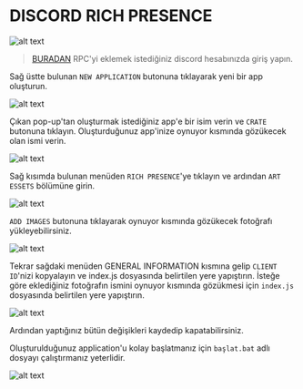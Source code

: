 # DISCORD RICH PRESENCE

![alt text](https://cdn.discordapp.com/attachments/812676282159726695/812676358689652767/RPC.png)


>[BURADAN](https://discord.com/developers/applications) RPC'yi eklemek istediğiniz discord hesabınızda giriş yapın.
>

Sağ üstte bulunan `NEW APPLICATION` butonuna tıklayarak yeni bir app oluşturun.

![alt text](https://cdn.discordapp.com/attachments/812676282159726695/812676550201573446/newapp.png)

Çıkan pop-up'tan oluşturmak istediğiniz app'e bir isim verin ve `CRATE` butonuna tıklayın. Oluşturduğunuz app'inize oynuyor kısmında gözükecek olan ismi verin.

![alt text](https://cdn.discordapp.com/attachments/812676282159726695/812677094551060500/CREATE.png)


Sağ kısımda bulunan menüden `RICH PRESENCE`'ye tıklayın ve ardından `ART ESSETS` bölümüne girin.

![alt text](https://cdn.discordapp.com/attachments/812676282159726695/812678005436317696/artessets.png)


`ADD IMAGES` butonuna tıklayarak oynuyor kısmında gözükecek fotoğrafı yükleyebilirsiniz.

![alt text](https://cdn.discordapp.com/attachments/812676282159726695/812678308885823518/unknown.png)


Tekrar sağdaki menüden GENERAL INFORMATION kısmına gelip `CLIENT ID`'nizi kopyalayın ve index.js dosyasında belirtilen yere yapıştırın. İsteğe göre eklediğiniz fotoğrafın ismini oynuyor kısmında gözükmesi için `index.js` dosyasında belirtilen yere yapıştırın.

![alt text](https://cdn.discordapp.com/attachments/812676282159726695/812682505408086086/figg.gif)


Ardından yaptığınız bütün değişikleri kaydedip kapatabilirsiniz.


Oluşturulduğunuz application'u kolay başlatmanız için `başlat.bat` adlı dosyayı çalıştırmanız yeterlidir.

![alt text](https://cdn.discordapp.com/attachments/812676282159726695/812683657318891590/fss.gif)

